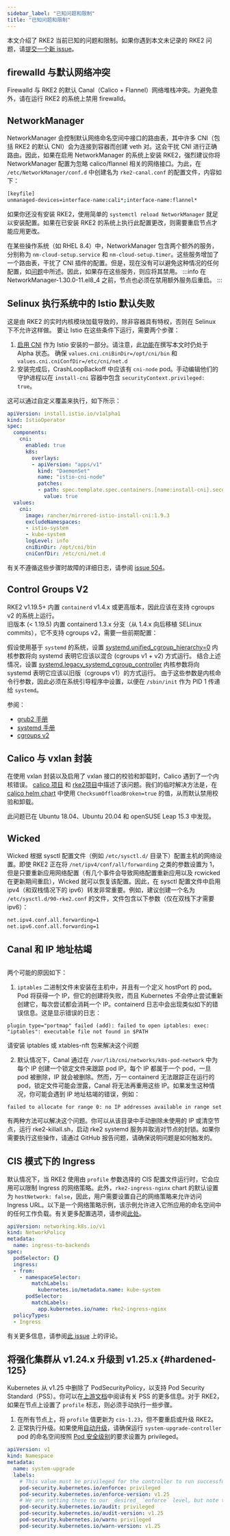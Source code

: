 ```yaml
---
sidebar_label: "已知问题和限制"
title: "已知问题和限制"
---
```


本文介绍了 RKE2 当前已知的问题和限制。如果你遇到本文未记录的 RKE2 问题，请[提交一个新 issue](https://github.com/rancher/rke2/issues)。

## firewalld 与默认网络冲突

Firewalld 与 RKE2 的默认 Canal（Calico + Flannel）网络堆栈冲突。为避免意外，请在运行 RKE2 的系统上禁用 firewalld。

## NetworkManager

NetworkManager 会控制默认网络命名空间中接口的路由表，其中许多 CNI（包括 RKE2 的默认 CNI）会为连接到容器而创建 veth 对。这会干扰 CNI 进行正确路由。因此，如果在启用 NetworkManager 的系统上安装 RKE2，强烈建议你将 NetworkManager 配置为忽略 calico/flannel 相关的网络接口。为此，在 `/etc/NetworkManager/conf.d` 中创建名为 `rke2-canal.conf` 的配置文件，内容如下：
```bash
[keyfile]
unmanaged-devices=interface-name:cali*;interface-name:flannel*
```

如果你还没有安装 RKE2，使用简单的 `systemctl reload NetworkManager` 就足以安装配置。如果在已安装 RKE2 的系统上执行此配置更改，则需要重启节点才能应用更改。

在某些操作系统（如 RHEL 8.4）中，NetworkManager 包含两个额外的服务，分别称为 `nm-cloud-setup.service` 和 `nm-cloud-setup.timer`。这些服务增加了一个路由表，干扰了 CNI 插件的配置。但是，现在没有可以避免这种情况的任何配置，如[问题](https://github.com/rancher/rke2/issues)中所述。因此，如果存在这些服务，则应将其禁用。
:::info
在 NetworkManager-1.30.0-11.el8_4 之前，节点也必须在禁用额外服务后重启。
:::

## Selinux 执行系统中的 Istio 默认失败

这是由 RKE2 的实时内核模块加载导致的，除非容器具有特权，否则在 Selinux 下不允许这样做。
要让 Istio 在这些条件下运行，需要两个步骤：
1. [启用 CNI](https://istio.io/latest/docs/setup/additional-setup/cni/) 作为 Istio 安装的一部分。请注意，此[功能](https://istio.io/latest/about/feature-stages/)在撰写本文时仍处于 Alpha 状态。
   确保 `values.cni.cniBinDir=/opt/cni/bin` 和 `values.cni.cniConfDir=/etc/cni/net.d`
2. 安装完成后，CrashLoopBackoff 中应该有 `cni-node` pod。手动编辑他们的守护进程以在 `install-cni` 容器中包含 `securityContext.privileged: true`。

这可以通过自定义覆盖来执行，如下所示：
```yaml
apiVersion: install.istio.io/v1alpha1
kind: IstioOperator
spec:
  components:
    cni:
      enabled: true
      k8s:
        overlays:
        - apiVersion: "apps/v1"
          kind: "DaemonSet"
          name: "istio-cni-node"
          patches:
          - path: spec.template.spec.containers.[name:install-cni].securityContext.privileged
            value: true
  values:
    cni:
      image: rancher/mirrored-istio-install-cni:1.9.3
      excludeNamespaces:
      - istio-system
      - kube-system
      logLevel: info
      cniBinDir: /opt/cni/bin
      cniConfDir: /etc/cni/net.d
```

有关不遵循这些步骤时故障的详细日志，请参阅 [issue 504](https://github.com/rancher/rke2/issues)。

## Control Groups V2

RKE2 v1.19.5+ 内置 `containerd` v1.4.x 或更高版本，因此应该在支持 cgroups v2 的系统上运行。  
旧版本 (< 1.19.5) 内置 containerd 1.3.x 分支（从 1.4.x 向后移植 SELinux commits），它不支持 cgroups v2，需要一些前期配置：

假设使用基于 `systemd` 的系统，设置 [systemd.unified_cgroup_hierarchy=0](https://www.freedesktop.org/software/systemd/man/systemd.html#systemd.unified_cgroup_hierarchy) 内核参数将向 systemd 表明它应该以混合 (cgroups v1 + v2) 方式运行。
结合上述情况，设置 [systemd.legacy_systemd_cgroup_controller](https://www.freedesktop.org/software/systemd/man/systemd.html#systemd.legacy_systemd_cgroup_controller) 内核参数将向 systemd 表明它应该以旧版（cgroups v1）的方式运行。
由于这些参数是内核命令行参数，因此必须在系统引导程序中设置，以便在 `/sbin/init` 作为 PID 1 传递给 `systemd`。

参阅：

- [grub2 手册](https://www.gnu.org/software/grub/manual/grub/grub.html#linux)
- [systemd 手册](https://www.freedesktop.org/software/systemd/man/systemd.html#Kernel%20Command%20Line)
- [cgroups v2](https://www.kernel.org/doc/html/latest/admin-guide/cgroup-v2.html)


## Calico 与 vxlan 封装

在使用 vxlan 封装以及启用了 vxlan 接口的校验和卸载时，Calico 遇到了一个内核错误。
[calico 项目](https://github.com/projectcalico/calico/issues/4865) 和 [rke2项目](https://github.com/rancher/rke2/issues)中描述了该问题。我们的临时解决方法是，在 [calico helm chart](https://github.com/rancher/rke2-charts/blob/main/charts/rke2-calico/rke2-calico/v3.25.001/values.yaml#L75-L76) 中使用 `ChecksumOffloadBroken=true` 的值，从而默认禁用校验和卸载。

此问题已在 Ubuntu 18.04、Ubuntu 20.04 和 openSUSE Leap 15.3 中发现。

## Wicked

Wicked 根据 sysctl 配置文件（例如 `/etc/sysctl.d/` 目录下）配置主机的网络设置。即使 RKE2 正在将 `/net/ipv4/conf/all/forwarding` 之类的参数设置为 1，但是只要重新应用网络配置（有几个事件会导致网络配置重新应用以及 rcwicked 在更新期间重启），Wicked 就可以恢复该配置。因此，在 sysctl 配置文件中启用 ipv4（和双栈情况下的 ipv6）转发非常重要。例如，建议创建一个名为 `/etc/sysctl.d/90-rke2.conf` 的文件，文件包含以下参数（仅在双栈下才需要 ipv6）：

```bash
net.ipv4.conf.all.forwarding=1
net.ipv6.conf.all.forwarding=1
```

## Canal 和 IP 地址枯竭
##

两个可能的原因如下：

1. `iptables` 二进制文件未安装在主机中，并且有一个定义 hostPort 的 pod。Pod 将获得一个 IP，但它的创建将失败，而且 Kubernetes 不会停止尝试重新创建它，每次尝试都会消耗一个 IP。containerd 日志中会出现类似如下的错误信息。这是显示错误的日志：

```console
plugin type="portmap" failed (add): failed to open iptables: exec: "iptables": executable file not found in $PATH
```
请安装 iptables 或 xtables-nft 包来解决这个问题


2. 默认情况下，Canal 通过在 `/var/lib/cni/networks/k8s-pod-network` 中为每个 IP 创建一个锁定文件来跟踪 pod IP。每个 IP 都属于一个 pod，一旦 pod 被删除，IP 就会被删除。然而，万一 containerd 无法跟踪正在运行的 pod，锁定文件可能会泄露，Canal 将无法再重用这些 IP。如果发生这种情况，你可能会遇到 IP 地址枯竭的错误，例如：


```console
failed to allocate for range 0: no IP addresses available in range set
```
有两种方法可以解决这个问题。你可以从该目录中手动删除未使用的 IP 或清空节点，运行 rke2-killall.sh，启动 rke2 systemd 服务并取消对节点的封锁。如果你需要执行这些操作，请通过 GitHub 报告问题，请确保说明问题是如何触发的。

## CIS 模式下的 Ingress

默认情况下，当 RKE2 使用由 `profile` 参数选择的 CIS 配置文件运行时，它会应用可以限制 Ingress 的网络策略。此外，`rke2-ingress-nginx` chart 的默认设置为 `hostNetwork: false`，因此，用户需要设置自己的网络策略来允许访问 Ingress URL。以下是一个网络策略示例，该示例允许进入它所应用的命名空间中的任何工作负载。有关更多配置选项，请参阅[此处](https://kubernetes.io/docs/concepts/services-networking/network-policies/)。
```yaml
apiVersion: networking.k8s.io/v1
kind: NetworkPolicy
metadata:
  name: ingress-to-backends
spec:
  podSelector: {}
  ingress:
  - from:
    - namespaceSelector:
        matchLabels:
          kubernetes.io/metadata.name: kube-system
      podSelector:
        matchLabels:
          app.kubernetes.io/name: rke2-ingress-nginx
  policyTypes:
  - Ingress
```
有关更多信息，请参阅[此 issue](https://github.com/rancher/rke2/issues/3195) 上的评论。

## 将强化集群从 v1.24.x 升级到 v1.25.x {#hardened-125}

Kubernetes 从 v1.25 中删除了 PodSecurityPolicy，以支持 Pod Security Standard（PSS）。你可以在[上游文档](https://kubernetes.io/docs/concepts/security/pod-security-standards/)中阅读有关 PSS 的更多信息。对于 RKE2，如果在节点上设置了 `profile` 标志，则必须手动执行一些步骤。

1. 在所有节点上，将 `profile` 值更新为 `cis-1.23`，但不要重启或升级 RKE2。
2. 正常执行升级。如果使用[自动升级](./upgrades/automated_upgrade.md)，请确保运行 `system-upgrade-controller` pod 的命名空间按照 [Pod 安全级别](https://kubernetes.io/docs/concepts/security/pod-security-admission/#pod-security-levels)的要求设置为 privileged。
```yaml
apiVersion: v1
kind: Namespace
metadata:
  name: system-upgrade
  labels:
    # This value must be privileged for the controller to run successfully.
    pod-security.kubernetes.io/enforce: privileged
    pod-security.kubernetes.io/enforce-version: v1.25
    # We are setting these to our _desired_ `enforce` level, but note that these below values can be any of the available options.
    pod-security.kubernetes.io/audit: privileged
    pod-security.kubernetes.io/audit-version: v1.25
    pod-security.kubernetes.io/warn: privileged
    pod-security.kubernetes.io/warn-version: v1.25
```
